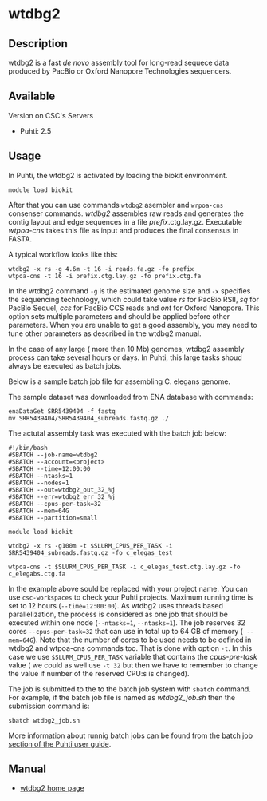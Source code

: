 # wtdbg2

## Description

wtdbg2 is a fast _de novo_ assembly tool for long-read sequece data produced by PacBio or Oxford Nanopore Technologies sequencers.


## Available

Version on CSC's Servers

-   Puhti: 2.5

## Usage

In Puhti, the wtdbg2 is activated by loading the biokit environment.

```text
module load biokit
```

After that you can use commands `wtdbg2` asembler and `wrpoa-cns` consenser commands. _wtdbg2_ assembles raw reads and generates the contig layout and edge sequences in a file _prefix_.ctg.lay.gz. Executable _wtpoa-cns_ takes this file as input and produces the final consensus in FASTA. 


A typical workflow looks like this:

```text 
wtdbg2 -x rs -g 4.6m -t 16 -i reads.fa.gz -fo prefix
wtpoa-cns -t 16 -i prefix.ctg.lay.gz -fo prefix.ctg.fa
```

In the wtdbg2 command `-g` is the estimated genome size and `-x` specifies the sequencing technology, which could take value _rs_ for PacBio RSII, _sq_ for PacBio Sequel, _ccs_ for PacBio CCS reads and _ont_ for Oxford Nanopore. This option sets multiple parameters and should be applied before other parameters. When you are unable to get a good assembly, you may need to tune other parameters as described in the wtdbg2 manual.

In the case of any large ( more than 10 Mb) genomes,  wtdbg2 assembly process can take several hours or days. In Puhti, this large tasks shoud always be executed as batch jobs.

Below is a sample batch job file for assembling C. elegans genome. 

The sample dataset was downloaded from ENA database with commands:

```text
enaDataGet SRR5439404 -f fastq
mv SRR5439404/SRR5439404_subreads.fastq.gz ./
```

The actutal assembly task was executed with the batch job below:

```text
#!/bin/bash
#SBATCH --job-name=wtdbg2
#SBATCH --account=<project>
#SBATCH --time=12:00:00
#SBATCH --ntasks=1
#SBATCH --nodes=1
#SBATCH --out=wtdbg2_out_32_%j
#SBATCH	--err=wtdbg2_err_32_%j
#SBATCH --cpus-per-task=32
#SBATCH --mem=64G
#SBATCH --partition=small

module load biokit

wtdbg2 -x rs -g100m -t $SLURM_CPUS_PER_TASK -i SRR5439404_subreads.fastq.gz -fo c_elegas_test

wtpoa-cns -t $SLURM_CPUS_PER_TASK -i c_elegas_test.ctg.lay.gz -fo c_elegabs.ctg.fa

```
In the example above _<project>_ sould be replaced with your project name. You can use `csc-workspaces` to check your Puhti projects. Maximum running time is set to 12 hours (`--time=12:00:00`). As wtdbg2 uses threads based parallelization, the process is considered as one job that should be executed within one node (`--ntasks=1`, `--ntasks=1`). The job reserves 32 cores `--cpus-per-task=32` that can use in total up to 64 GB of memory  (` --mem=64G`). Note that the number of cores to be used needs to be defined in wtdbg2 and wtpoa-cns commands too. That is done with option `-t`. In this case we use `$SLURM_CPUS_PER_TASK` variable that contains the _cpus-pre-task_  value ( we could as well use `-t 32` but then we have to remember to change the value if number of the reserved CPU:s is changed).

The job is submitted to the to the batch job system with `sbatch` command. For example, if the batch job
file is named as _wtdbg2_job.sh_ then the submission command is: 
```text
sbatch wtdbg2_job.sh 
```
More information about runnig batch jobs can be found from the [batch job section of the Puhti user guide](https://docs.csc.fi/#computing/running/getting-started/).



## Manual

*   [wtdbg2 home page](https://github.com/ruanjue/wtdbg2)





